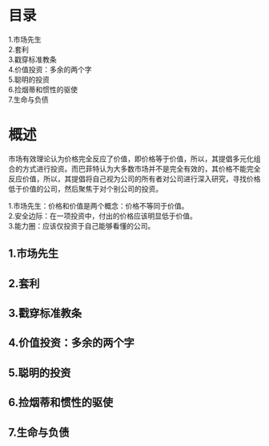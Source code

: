 # 目录
1.市场先生    
2.套利    
3.戳穿标准教条    
4.价值投资：多余的两个字    
5.聪明的投资   
6.捡烟蒂和惯性的驱使    
7.生命与负债    

# 概述
市场有效理论认为价格完全反应了价值，即价格等于价值，所以，其提倡多元化组合的方式进行投资。而巴菲特认为大多数市场并不是完全有效的，其价格不能完全反应价值，所以，其提倡将自己视为公司的所有者对公司进行深入研究，寻找价格低于价值的公司，然后聚焦于对个别公司的投资。

1.市场先生：价格和价值是两个概念：价格不等同于价值。    
2.安全边际：在一项投资中，付出的价格应该明显低于价值。   
3.能力圈：应该仅投资于自己能够看懂的公司。   

## 1.市场先生
## 2.套利
## 3.戳穿标准教条
## 4.价值投资：多余的两个字
## 5.聪明的投资
## 6.捡烟蒂和惯性的驱使
## 7.生命与负债

   
